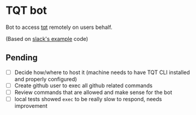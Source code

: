 # TQT bot

Bot to access [tqt](https://github.com/indigotech/tqt) remotely on users behalf.

(Based on [slack's example](https://github.com/slackhq/node-slack-client/blob/master/examples/simple_reverse.coffee) code)

## Pending

- [ ] Decide how/where to host it (machine needs to have TQT CLI installed and properly configured)
- [ ] Create github user to exec all github related commands
- [ ] Review commands that are allowed and make sense for the bot
- [ ] local tests showed `exec` to be really slow to respond, needs improvement
